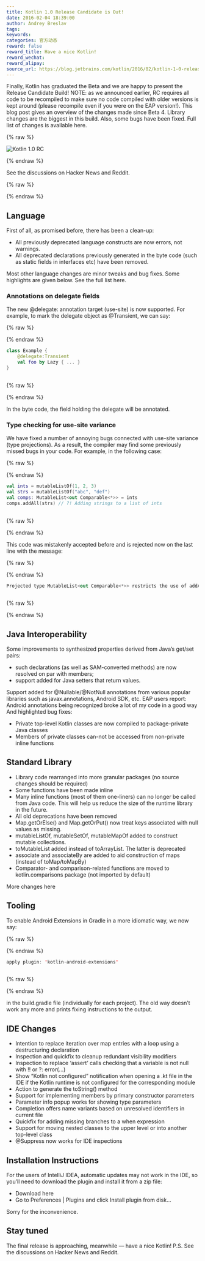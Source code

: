 ```yaml
---
title: Kotlin 1.0 Release Candidate is Out!
date: 2016-02-04 18:39:00
author: Andrey Breslav
tags:
keywords:
categories: 官方动态
reward: false
reward_title: Have a nice Kotlin!
reward_wechat:
reward_alipay:
source_url: https://blog.jetbrains.com/kotlin/2016/02/kotlin-1-0-release-candidate-is-out/
---
```


Finally, Kotlin has graduated the Beta and we are happy to present the Release Candidate Build!
NOTE: as we announced earlier, RC requires all code to be recompiled to make sure no code compiled with older versions is kept around (please recompile even if you were on the EAP version!).
This blog post gives an overview of the changes made since Beta 4. Library changes are the biggest in this build. Also, some bugs have been fixed. Full list of changes is available here.

{% raw %}
<p><img alt="Kotlin 1.0 RC" class="alignnone size-full wp-image-3485" data-recalc-dims="1" src="https://i1.wp.com/blog.jetbrains.com/kotlin/files/2016/02/RC-Banner.png?resize=640%2C330&amp;ssl=1"/></p>
{% endraw %}

See the discussions on Hacker News and Reddit.

{% raw %}
<p><span id="more-3453"></span></p>
{% endraw %}

## Language

First of all, as promised before, there has been a clean-up:

* All previously deprecated language constructs are now errors, not warnings.
* All deprecated declarations previously generated in the byte code (such as static fields in interfaces etc) have been removed.

Most other language changes are minor tweaks and bug fixes. Some highlights are given below. See the full list here.
### Annotations on delegate fields

The new @delegate: annotation target (use-site) is now supported. For example, to mark the delegate object as @Transient, we can say:

{% raw %}
<p></p>
{% endraw %}

```kotlin
class Example {
    @delegate:Transient
    val foo by Lazy { ... }
}
 
```

{% raw %}
<p></p>
{% endraw %}

In the byte code, the field holding the delegate will be annotated.
### Type checking for use-site variance

We have fixed a number of annoying bugs connected with use-site variance (type projections). As a result, the compiler may find some previously missed bugs in your code.
For example, in the following case:

{% raw %}
<p></p>
{% endraw %}

```kotlin
val ints = mutableListOf(1, 2, 3)
val strs = mutableListOf("abc", "def")
val comps: MutableList<out Comparable<*>> = ints
comps.addAll(strs) // ?! Adding strings to a list of ints
 
```

{% raw %}
<p></p>
{% endraw %}

This code was mistakenly accepted before and is rejected now on the last line with the message:

{% raw %}
<p></p>
{% endraw %}

```kotlin
Projected type MutableList<out Comparable<*>> restricts the use of addAll()
 
```

{% raw %}
<p></p>
{% endraw %}

## Java Interoperability

Some improvements to synthesized properties derived from Java’s get/set pairs:

* such declarations (as well as SAM-converted methods) are now resolved on par with members;
* support added for Java setters that return values.

Support added for @Nullable/@NotNull annotations from various popular libraries such as javax.annotations, Android SDK, etc.
EAP users report:
Android annotations being recognized broke a lot of my code in a good way
And highlighted bug fixes:

* Private top-level Kotlin classes are now compiled to package-private Java classes
* Members of private classes can-not be accessed from non-private inline functions

## Standard Library


* Library code rearranged into more granular packages (no source changes should be required)
* Some functions have been made inline
* Many inline functions (most of them one-liners) can no longer be called from Java code. This will help us reduce the size of the runtime library in the future.
* All old deprecations have been removed
* Map.getOrElse() and Map.getOrPut() now treat keys associated with null values as missing.
* mutableListOf, mutableSetOf, mutableMapOf added to construct mutable collections.
* toMutableList added instead of toArrayList. The latter is deprecated
* associate and associateBy are added to aid construction of maps (instead of toMap/toMapBy)
* Comparator- and comparison-related functions are moved to kotlin.comparisons package (not imported by default)

More changes here
## Tooling

To enable Android Extensions in Gradle in a more idiomatic way, we now say:

{% raw %}
<p></p>
{% endraw %}

```kotlin
apply plugin: 'kotlin-android-extensions'
 
```

{% raw %}
<p></p>
{% endraw %}

in the build.gradle file (individually for each project).
The old way doesn’t work any more and prints fixing instructions to the output.
## IDE Changes


* Intention to replace iteration over map entries with a loop using a destructuring declaration
* Inspection and quickfix to cleanup redundant visibility modifiers
* Inspection to replace ‘assert’ calls checking that a variable is not null with !! or ?: error(...)
* Show “Kotlin not configured” notification when opening a .kt file in the IDE if the Kotlin runtime is not configured for the corresponding module
* Action to generate the toString() method
* Support for implementing members by primary constructor parameters
* Parameter info popup works for showing type parameters
* Completion offers name variants based on unresolved identifiers in current file
* Quickfix for adding missing branches to a when expression
* Support for moving nested classes to the upper level or into another top-level class
* @Suppress now works for IDE inspections

## Installation Instructions

For the users of IntelliJ IDEA, automatic updates may not work in the IDE, so you’ll need to download the plugin and install it from a zip file:

* Download here
* Go to Preferences | Plugins and click Install plugin from disk…

Sorry for the inconvenience.
## Stay tuned

The final release is approaching, meanwhile — have a nice Kotlin!
P.S. See the discussions on Hacker News and Reddit.
